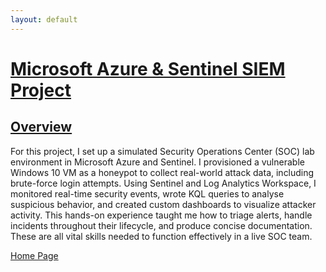 ```yaml
---
layout: default
---
```


# <u>Microsoft Azure & Sentinel SIEM Project</u>

## <u>Overview</u>

For this project, I set up a simulated Security Operations Center (SOC) lab environment in Microsoft Azure and Sentinel. I provisioned a vulnerable Windows 10 VM as a honeypot to collect real-world attack data, including brute-force login attempts.
Using Sentinel and Log Analytics Workspace, I monitored real-time security events, wrote KQL queries to analyse suspicious behavior, and created custom dashboards to visualize attacker activity.
This hands-on experience taught me how to triage alerts, handle incidents throughout their lifecycle, and produce concise documentation. These are all vital skills needed to function effectively in a live SOC team.

[Home Page](./)
